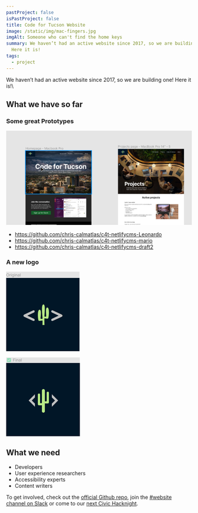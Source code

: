 ```yaml
---
pastProject: false
isPastProject: false
title: Code for Tucson Website
image: /static/img/mac-fingers.jpg
imgAlt: Someone who can't find the home keys
summary: We haven’t had an active website since 2017, so we are building one!
  Here it is!
tags:
  - project
---
```

We haven’t had an active website since 2017, so we are building one! Here it is!\

## What we have so far

### Some great Prototypes

  ![Prototypes in Figma](/static/img/prototypes.png "prototypes")

* https://github.com/chris-calmatlas/c4t-netlifycms-Leonardo
* https://github.com/chris-calmatlas/c4t-netlifycms-mario
* https://github.com/chris-calmatlas/c4t-netlifycms-draft2

### A new logo

![Old Logo](/static/img/orig_logo.png "Old Logo")

![New Logo](/static/img/new_logo.png "New Logo")

## What we need

* Developers
* User experience researchers
* Accessibility experts
* Content writers

To get involved, check out the [official Github repo](https://github.com/CodeForTucson/new-cft-website), join the [\#website channel on Slack](https://codefortucson.slack.com/archives/C09AARA9M) or come to our [next Civic Hacknight](https://www.meetup.com/Code-for-Tucson/events/calendar/).